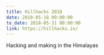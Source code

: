 ```yaml
---
title: Hillhacks 2018
date: 2018-05-18 00:00:00
to_date: 2018-05-31 00:00:00
link: https://hillhacks.in/
---
```


Hacking and making in the Himalayas
